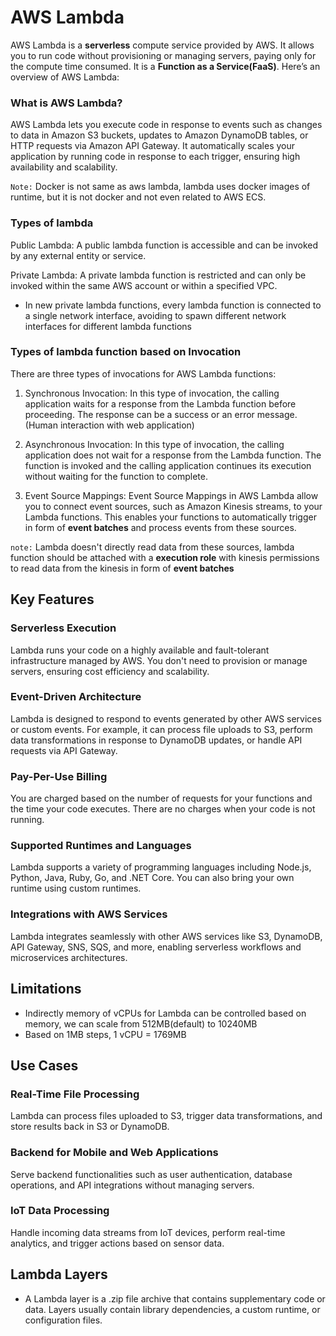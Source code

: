 # AWS Lambda

AWS Lambda is a **serverless** compute service provided by AWS. It allows you to run code without provisioning or managing servers, paying only for the compute time consumed. It is a **Function as a Service(FaaS)**. Here’s an overview of AWS Lambda: 

### What is AWS Lambda?

AWS Lambda lets you execute code in response to events such as changes to data in Amazon S3 buckets, updates to Amazon DynamoDB tables, or HTTP requests via Amazon API Gateway. It automatically scales your application by running code in response to each trigger, ensuring high availability and scalability.

`Note:` Docker is not same as aws lambda, lambda uses docker images of runtime, but it is not docker and not even related to AWS ECS.

### Types of lambda

Public Lambda: A public lambda function is accessible and can be invoked by any external entity or service.

Private Lambda: A private lambda function is restricted and can only be invoked within the same AWS account or within a specified VPC.

- In new private lambda functions, every lambda function is connected to a single network interface, avoiding to spawn different network interfaces for different lambda functions

### Types of lambda function based on Invocation

There are three types of invocations for AWS Lambda functions:

1. Synchronous Invocation: In this type of invocation, the calling application waits for a response from the Lambda function before proceeding. The response can be a success or an error message. (Human interaction with web application)

2. Asynchronous Invocation: In this type of invocation, the calling application does not wait for a response from the Lambda function. The function is invoked and the calling application continues its execution without waiting for the function to complete.

3. Event Source Mappings: Event Source Mappings in AWS Lambda allow you to connect event sources, such as Amazon Kinesis streams, to your Lambda functions. This enables your functions to automatically trigger in form of **event batches** and process events from these sources. 

`note:` Lambda doesn't directly read data from these sources, lambda function should be attached with a **execution role** with kinesis permissions to read data from the kinesis in form of **event batches**

## Key Features

### Serverless Execution

Lambda runs your code on a highly available and fault-tolerant infrastructure managed by AWS. You don't need to provision or manage servers, ensuring cost efficiency and scalability.

### Event-Driven Architecture

Lambda is designed to respond to events generated by other AWS services or custom events. For example, it can process file uploads to S3, perform data transformations in response to DynamoDB updates, or handle API requests via API Gateway.

### Pay-Per-Use Billing

You are charged based on the number of requests for your functions and the time your code executes. There are no charges when your code is not running.

### Supported Runtimes and Languages

Lambda supports a variety of programming languages including Node.js, Python, Java, Ruby, Go, and .NET Core. You can also bring your own runtime using custom runtimes.

### Integrations with AWS Services

Lambda integrates seamlessly with other AWS services like S3, DynamoDB, API Gateway, SNS, SQS, and more, enabling serverless workflows and microservices architectures.

## Limitations
- Indirectly memory of vCPUs for Lambda can be controlled based on memory, we can scale from 512MB(default) to 10240MB
- Based on 1MB steps, 1 vCPU = 1769MB

## Use Cases

### Real-Time File Processing

Lambda can process files uploaded to S3, trigger data transformations, and store results back in S3 or DynamoDB.

### Backend for Mobile and Web Applications

Serve backend functionalities such as user authentication, database operations, and API integrations without managing servers.

### IoT Data Processing

Handle incoming data streams from IoT devices, perform real-time analytics, and trigger actions based on sensor data.

## Lambda Layers

- A Lambda layer is a .zip file archive that contains supplementary code or data. Layers usually contain library dependencies, a custom runtime, or configuration files. 



